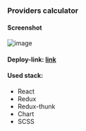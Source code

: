 ### Providers calculator
#### Screenshot
![image](https://github.com/deep-logic2000/providers-calculator/assets/95580392/bebea1ce-1576-4aa4-8904-e8fcff136741)
#### Deploy-link: [link](https://frabjous-parfait-e41493.netlify.app/)
#### Used stack:
- React
- Redux
- Redux-thunk
- Chart
- SCSS
